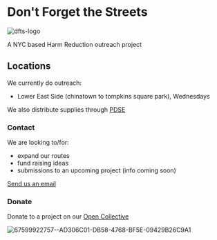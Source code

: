 # Don't Forget the Streets

![dfts-logo](https://user-images.githubusercontent.com/1844554/180342918-9ac506bf-12a0-4354-a648-495e1eff4612.png)

A NYC based Harm Reduction outreach project

## Locations

We currently do outreach:
* Lower East Side (chinatown to tompkins square park), Wednesdays
<!-- * Bushwick (Myrtle and Broadway to graham avenue), Wednesdays and Saturdays -->

We also distribute supplies through [PDSE](https://www.talkingdrugs.org/the-benefits-of-peer-delivered-syringe-exchange-programs)

### Contact

We are looking to/for:
- expand our routes
- fund raising ideas
- submissions to an upcoming project (info coming soon)

[Send us an email](mailto:dontforgetthestreets@protonmail.com?subject=[GitHub]%20DFTS)

### Donate
Donate to a project on our [Open Collective](https://opencollective.com/dont-forget-the-streets/)

![67599922757--AD306C01-DB58-4768-BF5E-09429B26C9A1](https://user-images.githubusercontent.com/1844554/180343210-8143fbf9-b82c-4357-bb22-ba9de34b1bb9.jpg)

